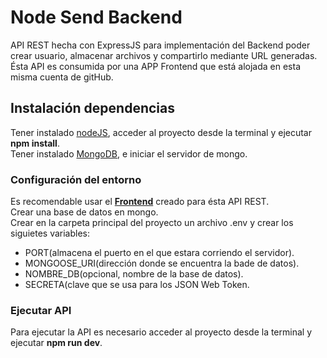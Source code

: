 # Node Send Backend

API REST hecha con ExpressJS para implementación del Backend poder crear usuario, almacenar archivos y compartirlo mediante URL generadas. Ésta API es consumida por una APP Frontend que está alojada en esta misma cuenta de gitHub.

## Instalación dependencias

Tener instalado [nodeJS](https://nodejs.org/es/), acceder al proyecto desde la terminal y ejecutar **npm install**. <br/>
Tener instalado [MongoDB](https://docs.mongodb.com/manual/installation/), e iniciar el servidor de mongo.

### Configuración del entorno

Es recomendable usar el [**Frontend**](https://github.com/emmanuelmenpe/nodeSend_frontend) creado para ésta API REST.<br/>
Crear una base de datos en mongo.<br/>
Crear en la carpeta principal del proyecto un archivo .env y crear los siguietes variables:
- PORT(almacena el puerto en el que estara corriendo el servidor).
- MONGOOSE_URI(dirección donde se encuentra la bade de datos).
- NOMBRE_DB(opcional, nombre de la base de datos).
- SECRETA(clave que se usa para los JSON Web Token.<br/>


### Ejecutar API

Para ejecutar la API es necesario acceder al proyecto desde la terminal y ejecutar **npm run dev**.
